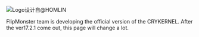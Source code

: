 ![Logo设计自@HOMLIN](https://img.wenhairu.com/images/2021/09/04/GncyN.png)

FlipMonster team is developing the official version of the CRYKERNEL. After the ver17.2.1 come out, this page will change a lot.

